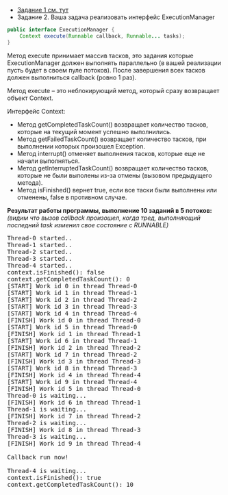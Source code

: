 * [Задание 1 см. тут](https://github.com/averveiko/javaSchool/tree/master/lesson14/JMM)
* Задание 2.
Ваша задача реализовать интерфейс ExecutionManager
```Java
public interface ExecutionManager {
    Context execute(Runnable callback, Runnable... tasks);
}
```
Метод execute принимает массив тасков, это задания которые ExecutionManager должен выполнять параллельно (в вашей реализации пусть будет в своем пуле потоков). После завершения всех тасков должен выполниться callback (ровно 1 раз). 

Метод execute – это неблокирующий метод, который сразу возвращает объект Context. 

Интерфейс Context:
* Метод getCompletedTaskCount() возвращает количество тасков, которые на текущий момент успешно выполнились.
* Метод getFailedTaskCount() возвращает количество тасков, при выполнении которых произошел Exception.
* Метод interrupt() отменяет выполнения тасков, которые еще не начали выполняться.
* Метод getInterruptedTaskCount() возвращает количество тасков, которые не были выполены из-за отмены (вызовом предыдущего метода).
* Метод isFinished() вернет true, если все таски были выполнены или отменены, false в противном случае.  

**Результат работы программы, выполнение 10 заданий в 5 потоков:**
_(видим что вызов callback произошел, когда тред, выполняющий последний task изменил свое состояние с RUNNABLE)_
<pre>
Thread-0 started..
Thread-1 started..
Thread-2 started..
Thread-3 started..
Thread-4 started..
context.isFinished(): false
context.getCompletedTaskCount(): 0
[START] Work id 0 in thread Thread-0
[START] Work id 1 in thread Thread-1
[START] Work id 2 in thread Thread-2
[START] Work id 3 in thread Thread-3
[START] Work id 4 in thread Thread-4
[FINISH] Work id 0 in thread Thread-0
[START] Work id 5 in thread Thread-0
[FINISH] Work id 1 in thread Thread-1
[START] Work id 6 in thread Thread-1
[FINISH] Work id 2 in thread Thread-2
[START] Work id 7 in thread Thread-2
[FINISH] Work id 3 in thread Thread-3
[START] Work id 8 in thread Thread-3
[FINISH] Work id 4 in thread Thread-4
[START] Work id 9 in thread Thread-4
[FINISH] Work id 5 in thread Thread-0
Thread-0 is waiting...
[FINISH] Work id 6 in thread Thread-1
Thread-1 is waiting...
[FINISH] Work id 7 in thread Thread-2
Thread-2 is waiting...
[FINISH] Work id 8 in thread Thread-3
Thread-3 is waiting...
[FINISH] Work id 9 in thread Thread-4

Callback run now!

Thread-4 is waiting...
context.isFinished(): true
context.getCompletedTaskCount(): 10
</pre>